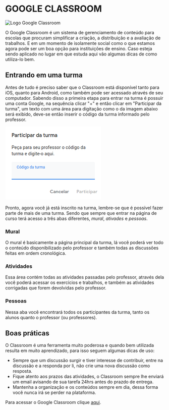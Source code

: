 # GOOGLE CLASSROOM

![Logo Google Classroom](images/classroom.png)

O Google Classroom é um sistema de gerenciamento de conteúdo para escolas que procuram simplificar a criação, a distribuição e a avaliação de trabalhos. E em um momento de isolamente social como o que estamos agora pode ser um boa opção para instituições de ensino. Caso esteja sendo aplicado no lugar em que estuda aqui vão algumas dicas de como utiliza-lo bem.

## Entrando em uma turma

Antes de tudo é preciso saber que o Classroom está disponível tanto para iOS, quanto para Android, como também pode ser acessado através de seu computador. Sabendo disso a primeira etapa para entrar na turma é possuir uma conta Google, na sequência clicar "+" e então clicar em "Participar da turma", um texto com uma área para digitação como o da imagem abaixo será exibido, deve-se então inserir o código da turma informado pelo professor.

![Input do código da turma](images/participar-turma.png)

Pronto, agora você já está inscrito na turma, lembre-se que é possível fazer parte de mais de uma turma. Sendo que sempre que entrar na página de curso terá acesso a três abas diferentes, _mural_, _ativades_ e _pessoas_.

### Mural

O mural é basicamente a página principal da turma, lá você poderá ver todo o conteúdo disponibilizado pelo professor e também todas as discussões feitas em ordem cronológica.

### Atividades

Essa área contém todas as atividades passadas pelo professor, através dela você poderá acessar os exercícios e trabalhos, e também as atividades corrigadas que forem devolvidas pelo professor.

### Pessoas

Nessa aba você encontrará todos os participantes da turma, tanto os alunos quanto o professor (ou professores).

## Boas práticas

O Classroom é uma ferramenta muito poderosa e quando bem utilizada resulta em muito aprendizado, para isso seguem algumas dicas de uso:

- Sempre que um discussão surgir e tiver interesse de contribuir, entre na discussão e a responda por li, não crie uma nova discussão como resposta.
- Fique atento aos prazos das atividades, o Classroom sempre lhe enviará um email avisando de sua tarefa 24hrs antes do prazdo de entrega.
- Mantenha a organização e os conteúdos sempre em dia, dessa forma você nunca irá se perder na plataforma.

Para acessar o Google Classroom clique [aqui](https://classroom.google.com/).